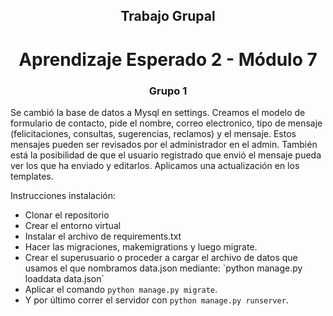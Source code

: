 <h2 align="center">Trabajo Grupal</h2>
<h1 align="center">Aprendizaje Esperado 2 - Módulo 7</h1>
<h3 align="center">Grupo 1</h3>

Se cambió la base de datos a Mysql en settings.
Creamos el modelo de formulario de contacto, pide el nombre, correo electronico, tipo de mensaje (felicitaciones,
consultas, sugerencias, reclamos) y el mensaje. Estos mensajes pueden ser revisados por el administrador en el admin.
También está la posibilidad de que el usuario registrado que envió el mensaje pueda ver los que ha enviado y editarlos.
Aplicamos una actualización en los templates.

Instrucciones instalación:

- Clonar el repositorio
- Crear el entorno virtual
- Instalar el archivo de requirements.txt
- Hacer las migraciones, makemigrations y luego migrate.
- Crear el superusuario o proceder a cargar el archivo de datos que usamos el que nombramos data.json mediante:
`python manage.py loaddata data.json´
- Aplicar el comando `python manage.py migrate`.
- Y por último correr el servidor con `python manage.py runserver`.
